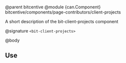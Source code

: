 @parent bitcentive
@module {can.Component} bitcentive/components/page-contributors/client-projects <bit-client-projects>

A short description of the bit-client-projects component

@signature `<bit-client-projects>`

@body

## Use

